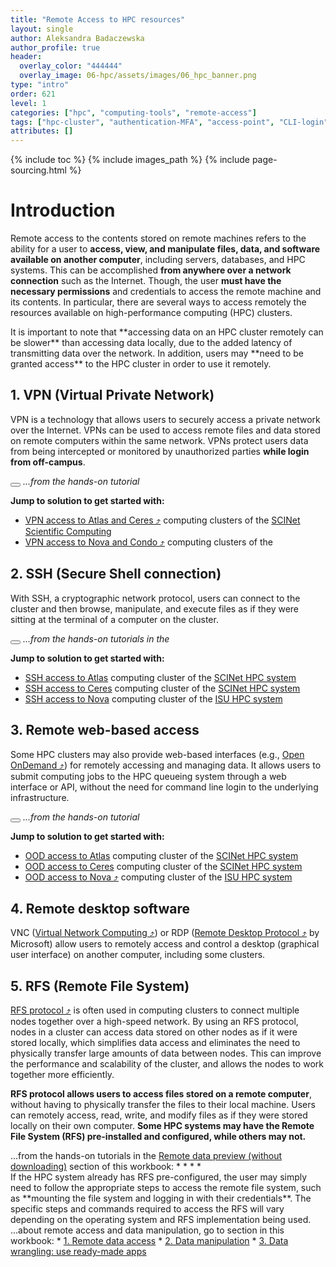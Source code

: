 ```yaml
---
title: "Remote Access to HPC resources"
layout: single
author: Aleksandra Badaczewska
author_profile: true
header:
  overlay_color: "444444"
  overlay_image: 06-hpc/assets/images/06_hpc_banner.png
type: "intro"
order: 621
level: 1
categories: ["hpc", "computing-tools", "remote-access"]
tags: ["hpc-cluster", "authentication-MFA", "access-point", "CLI-login", "terminal", "VPN", "SSH", "RFS", "in-browser", "OOD", "OOD-login"]
attributes: []
---
```


{% include toc %}
{% include images_path %}
{% include page-sourcing.html %}


# Introduction

Remote access to the contents stored on remote machines refers to the ability for a user to **access, view, and manipulate files, data, and software available on another computer**, including servers, databases, and HPC systems. This can be accomplished **from anywhere over a network connection** such as the Internet. Though, the user **must have the necessary permissions** and credentials to access the remote machine and its contents. In particular, there are several ways to access remotely the resources available on high-performance computing (HPC) clusters.

<div class="warning" markdown="1">
It is important to note that **accessing data on an HPC cluster remotely can be slower** than accessing data locally, due to the added latency of transmitting data over the network.
<base class="mb"> In addition, users may **need to be granted access** to the HPC cluster in order to use it remotely.
</div>


## **1. VPN (Virtual Private Network)**

<div class="note" markdown="1">
VPN is a technology that allows users to securely access a private network over the Internet. VPNs can be used to access remote files and data stored on remote computers within the same network. VPNs protect users data from being intercepted or monitored by unauthorized parties <b>while login from off-campus</b>.
</div>

<button class="btn more"></button> *...from the hands-on tutorial <a class="t-links" href="622"></a>* <base class="mt">

**Jump to solution to get started with:**
* <a href="https://scinet.usda.gov/guides/access/vpn#scinet-vpn" target="_blank">VPN access to Atlas and Ceres  ⤴</a> computing clusters of the <a class="t-links" href="612.1">SCINet Scientific Computing</a>
* <a href="http://vpn.iastate.edu/" target="_blank">VPN access to Nova and Condo  ⤴</a> computing clusters of the <a class="t-links" href="613.1"></a>


## **2. SSH (Secure Shell connection)**

<div class="note" markdown="1">
With SSH, a cryptographic network protocol, users can connect to the cluster and then browse, manipulate, and execute files as if they were sitting at the terminal of a computer on the cluster.
</div>

<button class="btn more"></button> *...from the hands-on tutorials in the <a class="t-links" href="623"></a>* <base class="mt">

**Jump to solution to get started with:**
  * <a class="t-links" href="612.2" section="#3-terminal-access">SSH access to Atlas</a> computing cluster of the <a class="t-links" href="612.1">SCINet HPC system</a>
  * <a href="https://scinet.usda.gov/guides/access/login#using-ssh-to-connect" target="_blank">SSH access to Ceres</a> computing cluster of the <a class="t-links" href="612.1">SCINet HPC system</a>
  * <a class="t-links" href="613.3" section="#access-and-login">SSH access to Nova</a> computing cluster of the <a class="t-links" href="613.1">ISU HPC system</a>


## **3. Remote web-based access**

<div class="note" markdown="1">
Some HPC clusters may also provide web-based interfaces (e.g., <a href="https://openondemand.org" target="_blank">Open OnDemand  ⤴</a>) for remotely accessing and managing data. It allows users to submit computing jobs to the HPC queueing system through a web interface or API, without the need for command line login to the underlying infrastructure.
</div>

<button class="btn more"></button> *...from the hands-on tutorial <a class="t-links" href="624"></a>* <base class="mt">

**Jump to solution to get started with:**
  * <a class="t-links" href="612.2" section="#open-ondemand-login">OOD access to Atlas</a> computing cluster of the <a class="t-links" href="612.1">SCINet HPC system</a>
  * <a href="https://scinet.usda.gov/guides/access/open-ondemand#open-ondemand-interface-guide" target="_blank">OOD access to Ceres</a> computing cluster of the <a class="t-links" href="612.1">SCINet HPC system</a>
  * <a href="https://www.hpc.iastate.edu/guides/open-ondemand" target="_blank">OOD access to Nova  ⤴</a> computing cluster of the <a class="t-links" href="613.1">ISU HPC system</a>


## **4. Remote desktop software**

<div class="note" markdown="1">
VNC (<a href="https://en.wikipedia.org/wiki/Virtual_Network_Computing" target="_blank">Virtual Network Computing  ⤴</a>) or RDP (<a href="https://en.wikipedia.org/wiki/Remote_Desktop_Protocol" target="_blank">Remote Desktop Protocol  ⤴</a> by Microsoft) allow users to remotely access and control a desktop (graphical user interface) on another computer, including some clusters.
</div>


## **5. RFS (Remote File System)**

<div class="note" markdown="1">
<a href="https://en.wikipedia.org/wiki/Remote_File_Sharing" target="_blank">RFS protocol  ⤴</a> is often used in computing clusters to connect multiple nodes together over a high-speed network. By using an RFS protocol, nodes in a cluster can access data stored on other nodes as if it were stored locally, which simplifies data access and eliminates the need to physically transfer large amounts of data between nodes. This can improve the performance and scalability of the cluster, and allows the nodes to work together more efficiently.
</div>

<b>RFS protocol allows users to access files stored on a remote computer</b>, without having to physically transfer the files to their local machine. Users can remotely access, read, write, and modify files as if they were stored locally on their own computer. <b>Some HPC systems may have the Remote File System (RFS) pre-installed and configured, while others may not.</b>

<div class="more" markdown="1">
...from the hands-on tutorials in the <a class="t-links" href="714">Remote data preview (without downloading)</a> section of this workbook:
* <a class="t-links" href="714.1"></a>
* <a class="t-links" href="714.2"></a>
* <a class="t-links" href="714.3"></a>
* <a class="t-links" href="714.4"></a>
</div>

<div class="protip" markdown="1">
If the HPC system already has RFS pre-configured, the user may simply need to follow the appropriate steps to access the remote file system, such as **mounting the file system and logging in with their credentials**. The specific steps and commands required to access the RFS will vary depending on the operating system and RFS implementation being used.
</div>


<div class="more" markdown="1">
...about remote access and data manipulation, go to section <a class="t-links" href="700"></a> in this workbook:
* <a class="t-links" href="711">1. Remote data access</a>
* <a class="t-links" href="720">2. Data manipulation</a>
* <a class="t-links" href="731">3. Data wrangling: use ready-made apps</a>
</div>
